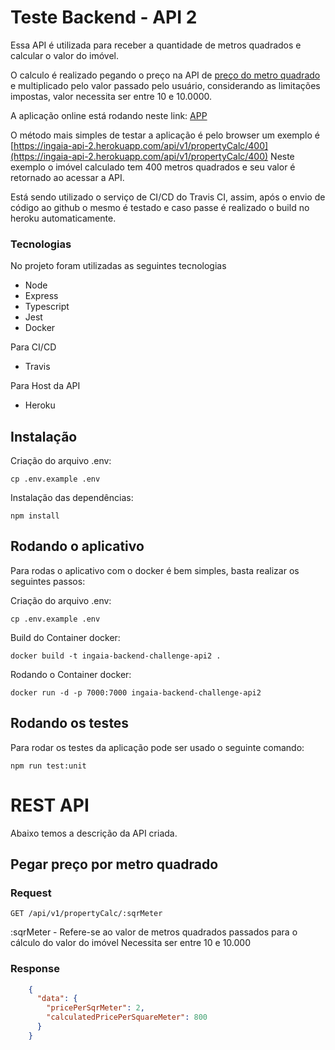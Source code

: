 # Teste Backend - API 2

Essa API é utilizada para receber a quantidade de metros quadrados e calcular o valor do imóvel.

O calculo é realizado pegando o preço na API de [preço do metro quadrado](https://github.com/andreluizpd/ingaia_backend_challenge) e multiplicado pelo valor passado pelo usuário, considerando as limitações impostas, valor necessita ser entre 10 e 10.0000.

A aplicação online está rodando neste link: [APP](https://ingaia-api-2.herokuapp.com/)

O método mais simples de testar a aplicação é pelo browser um exemplo é [https://ingaia-api-2.herokuapp.com/api/v1/propertyCalc/400](https://ingaia-api-2.herokuapp.com/api/v1/propertyCalc/400)
Neste exemplo o imóvel calculado tem 400 metros quadrados e seu valor é retornado ao acessar a API.

Está sendo utilizado o serviço de CI/CD do Travis CI, assim, após o envio de código ao github o mesmo é testado e caso passe é realizado o build no heroku automaticamente.

### Tecnologias

No projeto foram utilizadas as seguintes tecnologias

- Node
- Express
- Typescript
- Jest
- Docker

Para CI/CD

- Travis

Para Host da API

- Heroku

## Instalação

Criação do arquivo .env:

    cp .env.example .env

Instalação das dependências:

    npm install

## Rodando o aplicativo

Para rodas o aplicativo com o docker é bem simples, basta realizar os seguintes passos:

Criação do arquivo .env:

    cp .env.example .env

Build do Container docker:

    docker build -t ingaia-backend-challenge-api2 .

Rodando o Container docker:

    docker run -d -p 7000:7000 ingaia-backend-challenge-api2

## Rodando os testes

Para rodar os testes da aplicação pode ser usado o seguinte comando:

    npm run test:unit

# REST API

Abaixo temos a descrição da API criada.

## Pegar preço por metro quadrado

### Request

`GET /api/v1/propertyCalc/:sqrMeter`

:sqrMeter - Refere-se ao valor de metros quadrados passados para o cálculo do valor do imóvel
Necessita ser entre 10 e 10.000

### Response

```JSON
    {
      "data": {
        "pricePerSqrMeter": 2,
        "calculatedPricePerSquareMeter": 800
      }
    }
```
